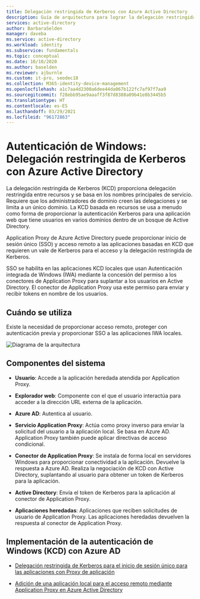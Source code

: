 ```yaml
---
title: Delegación restringida de Kerberos con Azure Active Directory
description: Guía de arquitectura para lograr la delegación restringida de Kerberos con Azure Active Directory.
services: active-directory
author: BarbaraSelden
manager: daveba
ms.service: active-directory
ms.workload: identity
ms.subservice: fundamentals
ms.topic: conceptual
ms.date: 10/10/2020
ms.author: baselden
ms.reviewer: ajburnle
ms.custom: it-pro, seodec18
ms.collection: M365-identity-device-management
ms.openlocfilehash: a1c7aa4d2300a6dee44da067b122fc7af97f7aa9
ms.sourcegitcommit: f28ebb95ae9aaaff3f87d8388a09b41e0b3445b5
ms.translationtype: HT
ms.contentlocale: es-ES
ms.lasthandoff: 03/29/2021
ms.locfileid: "96172863"
---
```

# <a name="windows-authentication---kerberos-constrained-delegation-with-azure-active-directory"></a>Autenticación de Windows: Delegación restringida de Kerberos con Azure Active Directory

La delegación restringida de Kerberos (KCD) proporciona delegación restringida entre recursos y se basa en los nombres principales de servicio. Requiere que los administradores de dominio creen las delegaciones y se limita a un único dominio. La KCD basada en recursos se usa a menudo como forma de proporcionar la autenticación Kerberos para una aplicación web que tiene usuarios en varios dominios dentro de un bosque de Active Directory.

Application Proxy de Azure Active Directory puede proporcionar inicio de sesión único (SSO) y acceso remoto a las aplicaciones basadas en KCD que requieren un vale de Kerberos para el acceso y la delegación restringida de Kerberos.

SSO se habilita en las aplicaciones KCD locales que usan Autenticación integrada de Windows (IWA) mediante la concesión del permiso a los conectores de Application Proxy para suplantar a los usuarios en Active Directory. El conector de Application Proxy usa este permiso para enviar y recibir tokens en nombre de los usuarios.

## <a name="use-when"></a>Cuándo se utiliza

Existe la necesidad de proporcionar acceso remoto, proteger con autenticación previa y proporcionar SSO a las aplicaciones IWA locales.

![Diagrama de la arquitectura](./media/authentication-patterns/kcd-auth.png)

## <a name="components-of-system"></a>Componentes del sistema

* **Usuario**: Accede a la aplicación heredada atendida por Application Proxy.

* **Explorador web**: Componente con el que el usuario interactúa para acceder a la dirección URL externa de la aplicación.

* **Azure AD**: Autentica al usuario. 

* **Servicio Application Proxy**: Actúa como proxy inverso para enviar la solicitud del usuario a la aplicación local. Se basa en Azure AD. Application Proxy también puede aplicar directivas de acceso condicional.

* **Conector de Application Proxy**: Se instala de forma local en servidores Windows para proporcionar conectividad a la aplicación. Devuelve la respuesta a Azure AD. Realiza la negociación de KCD con Active Directory, suplantando al usuario para obtener un token de Kerberos para la aplicación.

* **Active Directory**: Envía el token de Kerberos para la aplicación al conector de Application Proxy.

* **Aplicaciones heredadas**: Aplicaciones que reciben solicitudes de usuario de Application Proxy. Las aplicaciones heredadas devuelven la respuesta al conector de Application Proxy.

## <a name="implement-windows-authentication-kcd-with-azure-ad"></a>Implementación de la autenticación de Windows (KCD) con Azure AD

* [Delegación restringida de Kerberos para el inicio de sesión único para las aplicaciones con Proxy de aplicación](../manage-apps/application-proxy-configure-single-sign-on-with-kcd.md) 

* [Adición de una aplicación local para el acceso remoto mediante Application Proxy en Azure Active Directory](../manage-apps/application-proxy-add-on-premises-application.md)

